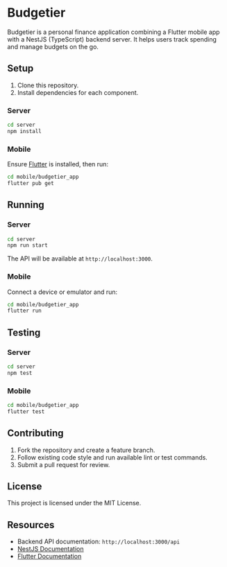 # Budgetier

Budgetier is a personal finance application combining a Flutter mobile app with a NestJS (TypeScript) backend server. It helps users track spending and manage budgets on the go.

## Setup

1. Clone this repository.
2. Install dependencies for each component.

### Server
```bash
cd server
npm install
```

### Mobile
Ensure [Flutter](https://flutter.dev/docs/get-started/install) is installed, then run:
```bash
cd mobile/budgetier_app
flutter pub get
```

## Running

### Server
```bash
cd server
npm run start
```
The API will be available at `http://localhost:3000`.

### Mobile
Connect a device or emulator and run:
```bash
cd mobile/budgetier_app
flutter run
```

## Testing

### Server
```bash
cd server
npm test
```

### Mobile
```bash
cd mobile/budgetier_app
flutter test
```

## Contributing

1. Fork the repository and create a feature branch.
2. Follow existing code style and run available lint or test commands.
3. Submit a pull request for review.

## License

This project is licensed under the MIT License.

## Resources

- Backend API documentation: `http://localhost:3000/api`
- [NestJS Documentation](https://docs.nestjs.com)
- [Flutter Documentation](https://flutter.dev/docs)
